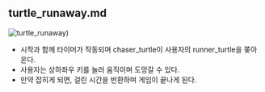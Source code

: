 ## turtle_runaway.md
![turtle_runaway](https://github.com/user-attachments/assets/6878a2ce-ec99-4a25-af1b-b1a8d82fe232))

* 시작과 함께 타이머가 작동되며 chaser_turtle이 사용자의 runner_turtle을 쫒아온다.
* 사용자는 상하좌우 키를 눌러 움직이며 도망갈 수 있다.
* 만약 잡히게 되면, 걸린 시간을 반환하며 게임이 끝나게 된다.
